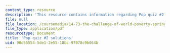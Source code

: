 ```yaml
---
content_type: resource
description: 'This resource contains information regarding Pop quiz #2 solutions.'
file: null
file_location: /coursemedia/14-73-the-challenge-of-world-poverty-spring-2011/90d555545de12e5518bc97078c9b064b_MIT14_73S11_quiz2_sol.pdf
file_type: application/pdf
resourcetype: Document
title: 'Pop quiz #2 solutions'
uid: 90d55554-5de1-2e55-18bc-97078c9b064b
---
```

